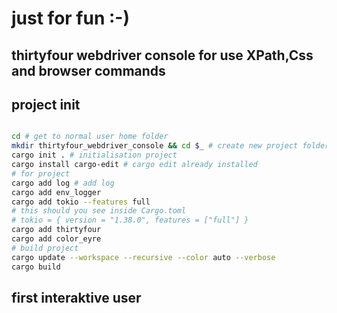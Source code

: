 # just for fun :-)

## thirtyfour webdriver console for use XPath,Css and browser commands

## project init

```bash

cd # get to normal user home folder
mkdir thirtyfour_webdriver_console && cd $_ # create new project folder
cargo init . # initialisation project
cargo install cargo-edit # cargo edit already installed 
# for project
cargo add log # add log
cargo add env_logger
cargo add tokio --features full
# this should you see inside Cargo.toml
# tokio = { version = "1.38.0", features = ["full"] }
cargo add thirtyfour
cargo add color_eyre
# build project
cargo update --workspace --recursive --color auto --verbose
cargo build
```
## first interaktive user